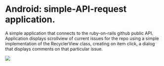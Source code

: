 # Android: simple-API-request application.
 A simple application that connects to the ruby-on-rails github public API.
 Application displays scrollview of current issues for the repo using a simple implementation of the RecyclerView class, creating on item click, a dialog that displays comments on that particular issue. 
 
 
 ![](https://github.com/lighterletter/VineAudition/blob/master/sample/issuesappsample.gif)
